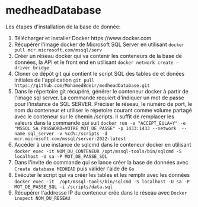 # medheadDatabase

Les étapes d'installation de la base de donnée: <br>
<ol>
  <li> Télécharger et installer Docker https://www.docker.com </li>
 <li> Récupérer l'image docker de Microsoft SQL Server en utilisant
   <code>docker pull mcr.microsoft.com/mssql/serv</code> </li>
<li> Créer un réseau docker qui va contenir les conteneurs de la base de données, la API et le front end en utilisant <code>docker network create —driver bridge <nom_du_reseau></code> </li>
<li> Cloner ce dépôt git qui contient le script SQL des tables de et donées initiales de l'application <code>git pull https://github.com/MohamedBdeir/medheadDatabase.git</code> </li>
<li> Dans le répertoire git récupéré, générer le conteneur docker à partir de l'image sql server. La commande requiert d'indiquer un mot de passe pour l'instance de SQL SERVER. Préciser le réseau, le numéro de port, le nom du conteneur et utiliser le répetoire courant comme volume partagé avec le conteneur sur le chemin /scripts. Il suffit de remplacer les valeurs dans la commande qui suit  
<code>docker run -e "ACCEPT_EULA=Y" -e "MSSQL_SA_PASSWORD=VOTRE_MOT_DE_PASSE" -p 1433:1433 --network <nom_du_reseau> --name sql_server -v %cd%:/scripts -d mcr.microsoft.com/mssql/server:2022-latest </code></li>
<li> Accéder à une instance de sqlcmd dans le conteneur docker en utilisant <code>docker exec -it NOM_DU_CONTENEUR /opt/mssql-tools/bin/sqlcmd -S localhost -U sa -P MOT_DE_PASSE_SQL</code>  </li>
<li> Dans l'invite de commande qui se lance créer la base de données avec <code>Create database MEDHEAD</code> puis valider  l'aide de  <code>Go</code> </li>
<li> Exécuter le script qui va créer les tables et les remplir avec les données <code>docker exec -it <nom_du_conteneur> /opt/mssql-tools/bin/sqlcmd -S localhost -U sa -P MOT_DE_PASSE_SQL -i /scripts/data.sql </code> </li>
<li> Récupérer l'addresse IP du conteneur crée dans le réseau avec <code>Docker inspect NOM_DU_RESEAU </code> </li>
